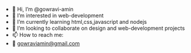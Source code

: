 - 👋 Hi, I’m @gowravi-amin
- 👀 I’m interested in web-development
- 🌱 I’m currently learning html,css,javascript and nodejs
- 💞️ I’m looking to collaborate on design and web-development projects
- 📫 How to reach me:
- 📧 gowraviamin@gmail.com

<!---
gowravi-amin/gowravi-amin is a ✨ special ✨ repository because its `README.md` (this file) appears on your GitHub profile.
You can click the Preview link to take a look at your changes.
--->
